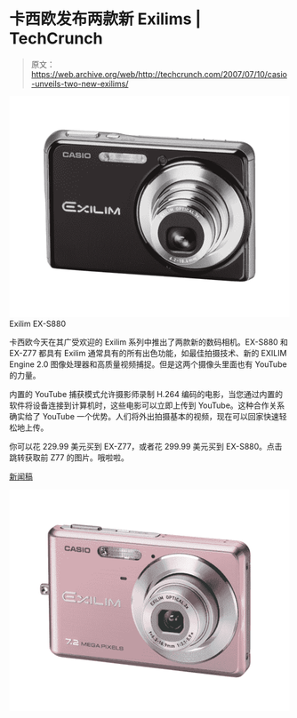 # 卡西欧发布两款新 Exilims | TechCrunch

> 原文：<https://web.archive.org/web/http://techcrunch.com/2007/07/10/casio-unveils-two-new-exilims/>

![](img/4a01998e44a6fdf4e85bd6421a8c1fa3.png)
Exilim EX-S880

卡西欧今天在其广受欢迎的 Exilim 系列中推出了两款新的数码相机。EX-S880 和 EX-Z77 都具有 Exilim 通常具有的所有出色功能，如最佳拍摄技术、新的 EXILIM Engine 2.0 图像处理器和高质量视频捕捉。但是这两个摄像头里面也有 YouTube 的力量。

内置的 YouTube 捕获模式允许摄影师录制 H.264 编码的电影，当您通过内置的软件将设备连接到计算机时，这些电影可以立即上传到 YouTube。这种合作关系确实给了 YouTube 一个优势。人们将外出拍摄基本的视频，现在可以回家快速轻松地上传。

你可以花 229.99 美元买到 EX-Z77，或者花 299.99 美元买到 EX-S880。点击跳转获取前 Z77 的图片。哦啦啦。

[新闻稿](https://web.archive.org/web/20140917152847/http://www.casio.com/news/content/FA697694-BE89-42B4-86B6-7C1A1C575A27/)

![](img/41d97b9e1b5162396cade8e1812224dd.png)